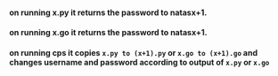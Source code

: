#### on running x.py it returns the password to natasx+1.
#### on running x.go it returns the password to natasx+1.
#### on running cps it copies `x.py to (x+1).py` or `x.go to (x+1).go` and changes username and password according to output of `x.py` or `x.go`
